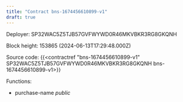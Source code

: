 ```yaml
---
title: "Contract bns-1674456610899-v1"
draft: true
---
```

Deployer: SP32WAC5Z5TJB57GVFWYWD0R46MKVBKR3RG8GKQNH


 



Block height: 153865 (2024-06-13T17:29:48.000Z)

Source code: {{<contractref "bns-1674456610899-v1" SP32WAC5Z5TJB57GVFWYWD0R46MKVBKR3RG8GKQNH bns-1674456610899-v1>}}

Functions:

* purchase-name _public_
